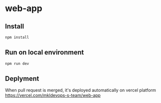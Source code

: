 # web-app

## Install
```sh
npm install
```

## Run on local environment
```sh
npm run dev
```

## Deplyment
When pull request is merged, it's deployed automatically on vercel platform
https://vercel.com/mkldevops-s-team/web-app
